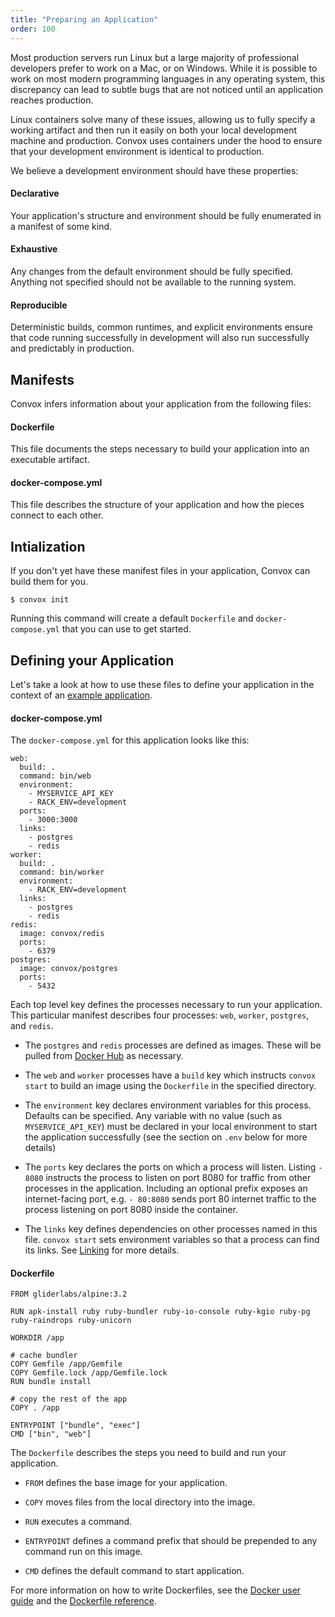 ```yaml
---
title: "Preparing an Application"
order: 100
---
```


Most production servers run Linux but a large majority of professional developers prefer to work on a Mac, or on Windows. While it is possible to work on most modern programming languages in any operating system, this discrepancy can lead to subtle bugs that are not noticed until an application reaches production.

Linux containers solve many of these issues, allowing us to fully specify a working artifact and then run it easily on both your local development machine and production. Convox uses containers under the hood to ensure that your development environment is identical to production.

We believe a development environment should have these properties:

#### Declarative

Your application's structure and environment should be fully enumerated in a manifest of some kind.

#### Exhaustive

Any changes from the default environment should be fully specified. Anything not specified should not be available to the running system.

#### Reproducible

Deterministic builds, common runtimes, and explicit environments ensure that code running successfully in development will also run successfully and predictably in production.

## Manifests

Convox infers information about your application from the following files:

#### Dockerfile

This file documents the steps necessary to build your application into an executable artifact.

#### docker-compose.yml

This file describes the structure of your application and how the pieces connect to each other.

## Intialization

If you don't yet have these manifest files in your application, Convox can build them for you.

    $ convox init
    
Running this command will create a default `Dockerfile` and `docker-compose.yml` that you can use to get started.

## Defining your Application

Let's take a look at how to use these files to define your application in the context of an [example application](https://github.com/convox-examples/sinatra).

#### docker-compose.yml

The `docker-compose.yml` for this application looks like this:

    web:
      build: .
      command: bin/web
      environment:
        - MYSERVICE_API_KEY
        - RACK_ENV=development
      ports:
        - 3000:3000
      links:
        - postgres
        - redis
    worker:
      build: .
      command: bin/worker
      environment:
        - RACK_ENV=development
      links:
        - postgres
        - redis
    redis:
      image: convox/redis
      ports:
        - 6379
    postgres:
      image: convox/postgres
      ports:
        - 5432


Each top level key defines the processes necessary to run your application. This particular manifest describes four processes: `web`, `worker`, `postgres`, and `redis`.

* The `postgres` and `redis` processes are defined as images. These will be pulled from [Docker Hub](https://hub.docker.com/) as necessary.

* The `web` and `worker` processes have a `build` key which instructs `convox start` to build an image using the `Dockerfile` in the specified directory.

* The `environment` key declares environment variables for this process. Defaults can be specified. Any variable with no value (such as `MYSERVICE_API_KEY`) must be declared in your local environment to start the application successfully (see the section on `.env` below for more details)

* The `ports` key declares the ports on which a process will listen. Listing `- 8080` instructs the process to listen on port 8080 for traffic from other processes in the application. Including an optional prefix exposes an internet-facing port, e.g. `- 80:8080` sends port 80 internet traffic to the process listening on port 8080 inside the container.

* The `links` key defines dependencies on other processes named in this file. `convox start` sets environment variables so that a process can find its links. See [Linking](/docs/linking) for more details.

#### Dockerfile

    FROM gliderlabs/alpine:3.2

    RUN apk-install ruby ruby-bundler ruby-io-console ruby-kgio ruby-pg ruby-raindrops ruby-unicorn

    WORKDIR /app

    # cache bundler
    COPY Gemfile /app/Gemfile
    COPY Gemfile.lock /app/Gemfile.lock
    RUN bundle install

    # copy the rest of the app
    COPY . /app

    ENTRYPOINT ["bundle", "exec"]
    CMD ["bin", "web"]

The `Dockerfile` describes the steps you need to build and run your application.

* `FROM` defines the base image for your application.

* `COPY` moves files from the local directory into the image.

* `RUN` executes a command.

* `ENTRYPOINT` defines a command prefix that should be prepended to any command run on this image.

* `CMD` defines the default command to start application.

For more information on how to write Dockerfiles, see the [Docker user guide](https://docs.docker.com/userguide/dockerimages/#building-an-image-from-a-dockerfile) and the [Dockerfile reference](http://docs.docker.com/reference/builder/).
